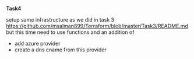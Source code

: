 **Task4**

setup same infrastructure as we did in task 3 https://github.com/msalman899/Terraform/blob/master/Task3/README.md but this time need to use functions and an addition of

- add azure provider
- create a dns cname from this provider
